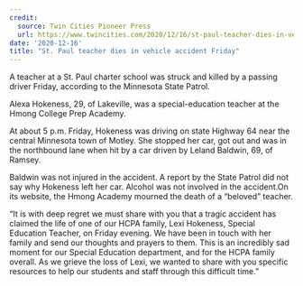 ```yaml
---
credit:
  source: Twin Cities Pioneer Press
  url: https://www.twincities.com/2020/12/16/st-paul-teacher-dies-in-vehicle-accident-friday/
date: '2020-12-16'
title: "St. Paul teacher dies in vehicle accident Friday"
---
```

A teacher at a St. Paul charter school was struck and killed by a passing driver Friday, according to the Minnesota State Patrol.

Alexa Hokeness, 29, of Lakeville, was a special-education teacher at the Hmong College Prep Academy.

At about 5 p.m. Friday, Hokeness was driving on state Highway 64 near the central Minnesota town of Motley. She stopped her car, got out and was in the northbound lane when hit by a car driven by Leland Baldwin, 69, of Ramsey.

Baldwin was not injured in the accident. A report by the State Patrol did not say why Hokeness left her car. Alcohol was not involved in the accident.On its website, the Hmong Academy mourned the death of a “beloved” teacher.

“It is with deep regret we must share with you that a tragic accident has claimed the life of one of our HCPA family, Lexi Hokeness, Special Education Teacher, on Friday evening. We have been in touch with her family and send our thoughts and prayers to them. This is an incredibly sad moment for our Special Education department, and for the HCPA family overall. As we grieve the loss of Lexi, we wanted to share with you specific resources to help our students and staff through this difficult time.”
